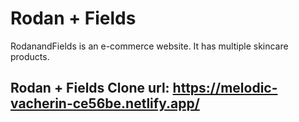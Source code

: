# Rodan + Fields
RodanandFields is an e-commerce website. It has multiple skincare products.
## Rodan + Fields  Clone url: https://melodic-vacherin-ce56be.netlify.app/
